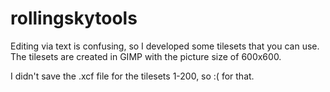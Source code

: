 # rollingskytools

Editing via text is confusing, so I developed some tilesets that you can use.
The tilesets are created in GIMP with the picture size of 600x600.


I didn't save the .xcf file for the tilesets 1-200, so :( for that.
